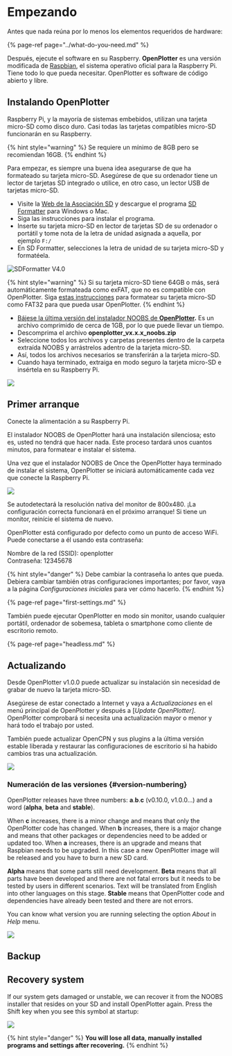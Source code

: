 # Empezando

Antes que nada reúna por lo menos los elementos requeridos de hardware:

{% page-ref page="../what-do-you-need.md" %}

Después, ejecute el software en su Raspberry. **OpenPlotter** es una versión modificada de [Raspbian](https://www.raspbian.org/), el sistema operativo oficial para la Raspberry Pi. Tiene todo lo que pueda necesitar. OpenPlotter es software de código abierto y libre.

## Instalando OpenPlotter

Raspberry Pi, y la mayoría de sistemas embebidos, utilizan una tarjeta micro-SD como disco duro. Casi todas las tarjetas compatibles micro-SD funcionarán en su Raspberry.

{% hint style="warning" %}
Se requiere un mínimo de 8GB pero se recomiendan 16GB.
{% endhint %}

Para empezar, es siempre una buena idea asegurarse de que ha formateado su tarjeta micro-SD. Asegúrese de que su ordenador tiene un lector de tarjetas SD integrado o utilice, en otro caso, un lector USB de tarjetas micro-SD.

* Visite la [Web de la Asociación SD](http://www.sdcard.org) y descargue el programa [SD Formatter](https://www.sdcard.org/downloads/formatter_4/index.html) para Windows o Mac.
* Siga las instrucciones para instalar el programa.
* Inserte su tarjeta micro-SD en lector de tarjetas SD de su ordenador o portátil y tome nota de la letra de unidad asignada a aquella, por ejemplo `F:/`
* En SD Formatter, selecciones la letra de unidad de su tarjeta micro-SD y formatéela.

![SDFormatter V4.0](../.gitbook/assets/sd-formatter.jpg)

{% hint style="warning" %}
Si su tarjeta micro-SD tiene 64GB o más, será automáticamente formateada como exFAT, que no es compatible con OpenPlotter. Siga [estas instrucciones](https://www.raspberrypi.org/documentation/installation/sdxc_formatting.md) para formatear su tarjeta micro-SD como FAT32 para que pueda usar OpenPlotter.
{% endhint %}

* [Bájese la última versión del instalador NOOBS de **OpenPlotter**](http://www.sailoog.com/blog-categories/openplotter-rpi)**.** Es un archivo comprimido de cerca de 1GB, por lo que puede llevar un tiempo. 
* Descomprima el archivo **openplotter\_vx.x.x\_noobs.zip**
* Seleccione todos los archivos y carpetas presentes dentro de la carpeta extraída NOOBS y arrástrelos adentro de la tarjeta micro-SD.
* Así, todos los archivos necesarios se transferirán a la tarjeta micro-SD.
* Cuando haya terminado, extraiga en modo seguro la tarjeta micro-SD e insértela en su  Raspberry Pi.

![](../.gitbook/assets/boot1.png)

## Primer arranque

Conecte la alimentación a su Raspberry Pi.

El instalador NOOBS de OpenPlotter hará una instalación silenciosa; esto es, usted no tendrá que hacer nada. Este proceso tardará unos cuantos minutos, para formatear e instalar el sistema.

Una vez que el instalador NOOBS de Once the OpenPlotter haya terminado de instalar el sistema, OpenPlotter se iniciará automáticamente cada vez que conecte la Raspberry Pi.

![](../.gitbook/assets/empezando-openplotter-v1.x.x.png)

Se autodetectará la resolución nativa del monitor de 800x480. ¡La configuración correcta funcionará en el próximo arranque! Si tiene un monitor, reinície el sistema de nuevo.

OpenPlotter está configurado por defecto como un punto de acceso WiFi. Puede conectarse a él usando esta contraseña:

Nombre de la red \(SSID\): openplotter  
Contraseña: 12345678

{% hint style="danger" %}
Debe cambiar la contraseña lo antes que pueda. Debiera cambiar también otras configuraciones importantes; por favor, vaya a la página _Configuraciones iniciales_ para ver cómo hacerlo. 
{% endhint %}

{% page-ref page="first-settings.md" %}

También puede ejecutar OpenPlotter en modo sin monitor, usando cualquier portátil, ordenador de sobemesa, tableta o smartphone como cliente de escritorio remoto.

{% page-ref page="headless.md" %}

## Actualizando

Desde OpenPlotter  v1.0.0 puede actualizar su instalación sin necesidad de grabar de nuevo la tarjeta micro-SD.

Asegúrese de estar conectado a Internet y vaya a _Actualizaciones_ en el menú principal de OpenPlotter y después a \[_Update OpenPlotter\]_. OpenPlotter comprobará si necesita una actualización mayor o menor  y hará todo el trabajo por usted.

También puede actualizar OpenCPN y sus plugins a la última versión estable liberada y restaurar las configuraciones de escritorio si ha habido cambios tras una actualización.

![](../.gitbook/assets/update.png)

### Numeración de las versiones {#version-numbering}

OpenPlotter releases have three numbers: **a**.**b**.**c** \(v0.10.0, v1.0.0...\) and a word \(**alpha**, **beta** and **stable**\).

When **c** increases, there is a minor change and means that only the OpenPlotter code has changed. When **b** increases, there is a major change and means that other packages or dependencies need to be added or updated too. When **a** increases, there is an upgrade and means that Raspbian needs to be upgraded. In this case a new OpenPlotter image will be released and you have to burn a new SD card.

**Alpha** means that some parts still need development. **Beta** means that all parts have been developed and there are not fatal errors but it needs to be tested by users in different scenarios. Text will be translated from English into other languages on this stage. **Stable** means that OpenPlotter code and dependencies have already been tested and there are not errors.

You can know what version you are running selecting the option _About_ in _Help_ menu.

![](../.gitbook/assets/about.png)

## Backup

## Recovery system

If our system gets damaged or unstable, we can recover it from the NOOBS installer that resides on your SD and install OpenPlotter again. Press the Shift key when you see this symbol at startup:

![](../.gitbook/assets/recovery.png)

{% hint style="danger" %}
**You will lose all data, manually installed programs and settings after recovering.**
{% endhint %}

